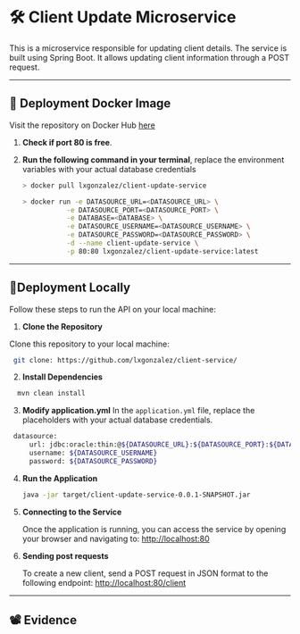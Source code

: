 # 🛠 **Client Update Microservice**
This is a microservice responsible for updating client details. The service is built using Spring Boot. It allows updating client information through a POST request.

---
## 🐳 **Deployment Docker Image**
Visit the repository on Docker Hub [here](https://hub.docker.com/r/lxgonzalez/client-update-service)

1. **Check if port 80 is free**.
2. **Run the following command in your terminal**, replace the environment variables with your actual database credentials
   
    ```bash
    > docker pull lxgonzalez/client-update-service

    > docker run -e DATASOURCE_URL=<DATASOURCE_URL> \
               -e DATASOURCE_PORT=<DATASOURCE_PORT> \
               -e DATABASE=<DATABASE> \
               -e DATASOURCE_USERNAME=<DATASOURCE_USERNAME> \
               -e DATASOURCE_PASSWORD=<DATASOURCE_PASSWORD> \
               -d --name client-update-service \
               -p 80:80 lxgonzalez/client-update-service:latest

  ---
  ## 🚀**Deployment Locally**

  Follow these steps to run the API on your local machine:
  
  1. **Clone the Repository**  

   Clone this repository to your local machine:
   ```bash
    git clone: https://github.com/lxgonzalez/client-service/
   ```

  2. **Install Dependencies**
  ```bash
    mvn clean install
  ```

  3. **Modify application.yml**
   In the `application.yml` file, replace the placeholders with your actual database credentials.
   ```bash
    datasource:
        url: jdbc:oracle:thin:@${DATASOURCE_URL}:${DATASOURCE_PORT}:${DATABASE}
        username: ${DATASOURCE_USERNAME}
        password: ${DATASOURCE_PASSWORD}
   ```

4. **Run the Application**
    ```bash
    java -jar target/client-update-service-0.0.1-SNAPSHOT.jar
    
5. **Connecting to the Service**

   Once the application is running, you can access the service by opening your browser and navigating to: [http://localhost:80](http://localhost:80)


6. **Sending post requests**

   To create a new client, send a POST request in JSON format to the following endpoint: [http://localhost:80/client](http://localhost:80/client)



---
## 📽️ Evidence



   
    
